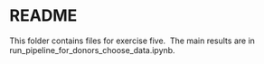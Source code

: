 # README

This folder contains files for exercise five.&nbsp;
The main results are in run_pipeline_for_donors_choose_data.ipynb.&nbsp;
